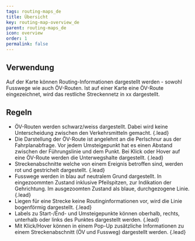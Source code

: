 ```yaml
---
tags: routing-maps_de
title: Übersicht
key: routing-map-overview_de
parent: routing-maps_de
icon: overview
order: 1
permalink: false  
---
```


## Verwendung
Auf der Karte können Routing-Informationen dargestellt werden - sowohl Fusswege wie auch ÖV-Routen. Ist auf einer Karte eine ÖV-Route eingezeichnet, wird das restliche Streckennetz in xx dargestellt.

## Regeln 
- ÖV-Routen werden schwarz/weiss dargestellt. Dabei wird keine Unterscheidung zwischen den Verkehrsmitteln gemacht. {.lead}
- Die Darstellung der ÖV-Route ist angelehnt an die Perlschnur aus der Fahrplanabfrage. Vor jedem Umsteigepunkt hat es einen Abstand zwischen der Führungslinie und dem Punkt. Bei Klick oder Hover auf eine ÖV-Route werden die Unterwegshalte dargestellt. {.lead}
- Streckenabschnitte welche von einem Ereignis betroffen sind, werden rot und gestrichelt dargestellt. {.lead}
- Fusswege werden in blau auf neutralem Grund dargestellt. In eingezoommten Zustand inklusive Pfeilspitzen, zur Indikation der Gehrichtung. Im ausgezoomten Zustand als blaue, durchgezogene Linie. {.lead}
- Liegen für eine Strecke keine Routinginformationen vor, wird die Linie bogenförmig dargestellt. {.lead}
- Labels zu Start-/End- und Umsteigepunkte können oberhalb, rechts, unterhalb oder links des Punktes dargestellt werden. {.lead}
- Mit Klick/Hover können in einem Pop-Up zusätzliche Informationen zu einem Streckenabschnitt (ÖV und Fussweg) dargestellt werden. {.lead}